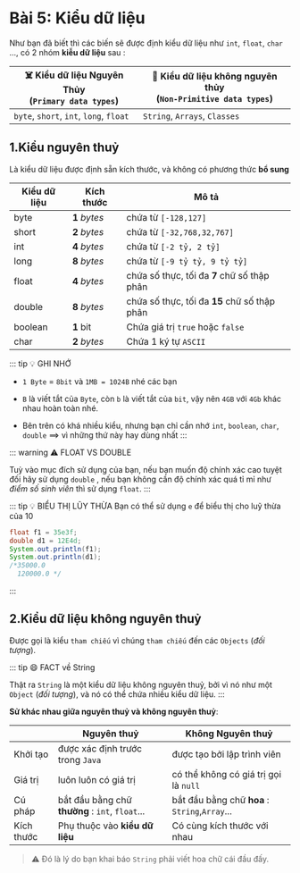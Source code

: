 # Bài 5: Kiểu dữ liệu

Như bạn đã biết thì các biến sẽ được định kiểu dữ liệu như `int`, `float`, `char` ..., có 2 nhóm **kiễu dữ liệu**  sau : 

| ☠️ Kiểu dữ liệu Nguyên Thủy<br>(`Primary data types`) | 🧚 Kiểu dữ liệu không nguyên thủy<br>(`Non-Primitive data types`) |
| -------------------------------------------------- | -------------------------------------------------------------- |
| `byte`, `short`, `int`, `long`, `float`            | `String`, `Arrays`, `Classes`                                  |


## 1.Kiểu nguyên thuỷ

Là kiểu dữ liệu được định sẵn kích thước, và không có phương thức **bổ sung**

| Kiểu dữ liệu | Kích thước    | Mô tả                                        |
| ------------ | ------------- | -------------------------------------------- |
| byte         | **1** *bytes* | chứa từ `[-128,127]`                         |
| short        | **2** *bytes* | chứa từ `[-32,768,32,767]`                   |
| int          | **4** *bytes* | chứa từ `[-2 tỷ, 2 tỷ]`                      |
| long         | **8** *bytes* | chứa từ `[-9 tỷ tỷ, 9 tỷ tỷ]`                |
| float        | **4** *bytes* | chứa số thực, tối đa **7** chữ số thập phân  |
| double       | **8** *bytes* | chứa số thực, tối đa **15** chữ số thập phân |
| boolean      | **1** bit     | Chứa giá trị `true` hoặc `false`             |
| char         | **2** *bytes* | Chứa 1 ký tự `ASCII`                         |

::: tip 💡 GHI NHỚ

- `1 Byte` = `8bit` và `1MB = 1024B` nhé các bạn 

- `B` là viết tắt của `Byte`, còn `b` là viết tắt của `bit`, vậy nên `4GB` với `4Gb` khác nhau hoàn toàn nhé.

- Bên trên có khá nhiều kiểu, nhưng bạn chỉ cần nhớ `int`, `boolean`, `char`, `double`  ==> vì những thứ này hay dùng nhất
:::

::: warning ⚠️ FLOAT VS DOUBLE

Tuỳ vào mục đích sử dụng của bạn, nếu bạn muốn độ chính xác cao tuyệt đối hãy sử dụng `double` , nếu bạn không cần độ chính xác quá tỉ mỉ như *điểm số sinh viên* thì sử dụng `float`.
:::

::: tip 💡 BIỂU THỊ LŨY THỪA
Bạn có thể sử dụng `e` để biểu thị cho luỹ thừa của 10

```java
float f1 = 35e3f;
double d1 = 12E4d;
System.out.println(f1);
System.out.println(d1);
/*35000.0
  120000.0 */
```
:::

## 2.Kiểu dữ liệu không nguyên thuỷ

Được gọi là kiểu `tham chiếu` vì chúng `tham chiếu` đến các `Objects` (*đối tượng*).

::: tip 😄 FACT về String

Thật ra `String` là một kiểu dữ liệu không nguyên thuỷ, bởi vì nó như một `Object` (*đối tượng*), và nó có thể chứa nhiều kiểu dữ liệu.
:::

**Sử khác nhau giữa nguyên thuỷ và không nguyên thuỷ**:

|            | Nguyên thuỷ                                     | Không Nguyên thuỷ                              |
| ---------- | ----------------------------------------------- | ---------------------------------------------- |
| Khởi tạo   | được xác định trước trong `Java`                | được tạo bởi lập trình viên                    |
| Giá trị    | luôn luôn có giá trị                            | có thể không có giá trị gọi là `null`          |
| Cú pháp    | bắt đầu bằng chữ **thường** : `int`, `float`... | bắt đầu bằng chữ **hoa** : `String`,`Array`... |
| Kích thước | Phụ thuộc vào **kiểu dữ liệu**                  | Có cùng kích thước với nhau                    |

> ⚠️ Đó là lý do bạn khai báo `String` phải viết hoa chữ cái đầu đấy.